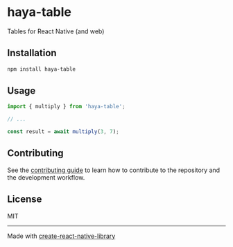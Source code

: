 # haya-table

Tables for React Native (and web)

## Installation

```sh
npm install haya-table
```

## Usage


```js
import { multiply } from 'haya-table';

// ...

const result = await multiply(3, 7);
```


## Contributing

See the [contributing guide](CONTRIBUTING.md) to learn how to contribute to the repository and the development workflow.

## License

MIT

---

Made with [create-react-native-library](https://github.com/callstack/react-native-builder-bob)
